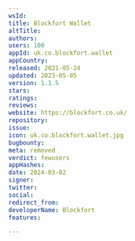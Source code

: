```yaml
---
wsId: 
title: Blockfort Wallet
altTitle: 
authors: 
users: 100
appId: uk.co.blockfort.wallet
appCountry: 
released: 2021-05-24
updated: 2023-05-05
version: 1.1.5
stars: 
ratings: 
reviews: 
website: https://blockfort.co.uk/
repository: 
issue: 
icon: uk.co.blockfort.wallet.jpg
bugbounty: 
meta: removed
verdict: fewusers
appHashes: 
date: 2024-03-02
signer: 
twitter: 
social: 
redirect_from: 
developerName: Blockfort
features: 

---
```


